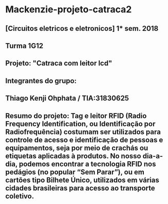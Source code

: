 # Mackenzie-projeto-catraca2
## [Circuitos eletricos e eletronicos] 1* sem. 2018
## Turma 1G12
## Projeto: "Catraca com leitor lcd"
## Integrantes do grupo:
## Thiago Kenji Ohphata / TIA:31830625
## Resumo do projeto: Tag e leitor RFID (Radio Frequency Identification, ou Identificação por Radiofrequência) costumam ser utilizados para controle de acesso e identificação de pessoas e equipamentos, seja por meio de crachás ou etiquetas aplicadas à produtos. No nosso dia-a-dia, podemos encontrar a tecnologia RFID nos pedágios (no popular “Sem Parar”), ou em cartões tipo Bilhete Único, utilizados em várias cidades brasileiras para acesso ao transporte coletivo.

